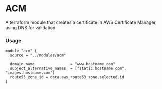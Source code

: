 # ACM

A terraform module that creates a certificate in AWS Certificate Manager, using DNS for 
validation 

### Usage

```
module "acm" {
  source = "../modules/acm"

  domain_name                = "www.hostname.com"
  subject_alternative_names  = ["static.hostname.com", "images.hostname.com"]
  route53_zone_id = data.aws_route53_zone.selected.id
}
```
